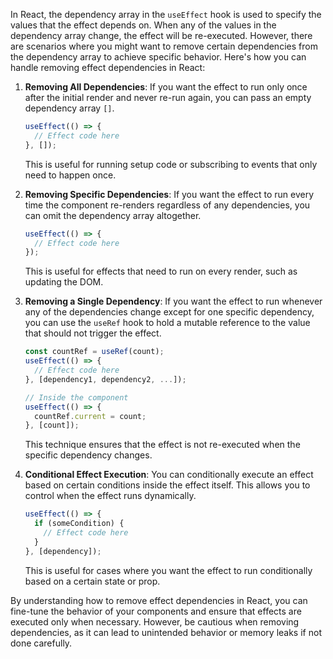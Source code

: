 In React, the dependency array in the `useEffect` hook is used to specify the values that the effect depends on. When any of the values in the dependency array change, the effect will be re-executed. However, there are scenarios where you might want to remove certain dependencies from the dependency array to achieve specific behavior. Here's how you can handle removing effect dependencies in React:

1. **Removing All Dependencies**:
   If you want the effect to run only once after the initial render and never re-run again, you can pass an empty dependency array `[]`.

   ```jsx
   useEffect(() => {
     // Effect code here
   }, []);
   ```

   This is useful for running setup code or subscribing to events that only need to happen once.

2. **Removing Specific Dependencies**:
   If you want the effect to run every time the component re-renders regardless of any dependencies, you can omit the dependency array altogether.

   ```jsx
   useEffect(() => {
     // Effect code here
   });
   ```

   This is useful for effects that need to run on every render, such as updating the DOM.

3. **Removing a Single Dependency**:
   If you want the effect to run whenever any of the dependencies change except for one specific dependency, you can use the `useRef` hook to hold a mutable reference to the value that should not trigger the effect.

   ```jsx
   const countRef = useRef(count);
   useEffect(() => {
     // Effect code here
   }, [dependency1, dependency2, ...]);

   // Inside the component
   useEffect(() => {
     countRef.current = count;
   }, [count]);
   ```

   This technique ensures that the effect is not re-executed when the specific dependency changes.

4. **Conditional Effect Execution**:
   You can conditionally execute an effect based on certain conditions inside the effect itself. This allows you to control when the effect runs dynamically.

   ```jsx
   useEffect(() => {
     if (someCondition) {
       // Effect code here
     }
   }, [dependency]);
   ```

   This is useful for cases where you want the effect to run conditionally based on a certain state or prop.

By understanding how to remove effect dependencies in React, you can fine-tune the behavior of your components and ensure that effects are executed only when necessary. However, be cautious when removing dependencies, as it can lead to unintended behavior or memory leaks if not done carefully.
